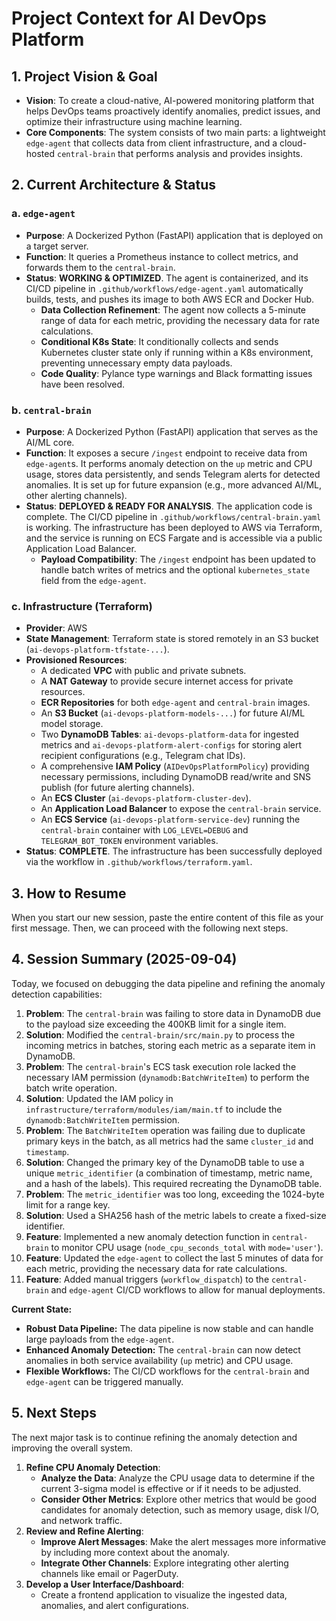 # Project Context for AI DevOps Platform

## 1. Project Vision & Goal

- **Vision**: To create a cloud-native, AI-powered monitoring platform that helps DevOps teams proactively identify anomalies, predict issues, and optimize their infrastructure using machine learning.
- **Core Components**: The system consists of two main parts: a lightweight `edge-agent` that collects data from client infrastructure, and a cloud-hosted `central-brain` that performs analysis and provides insights.

## 2. Current Architecture & Status

### a. `edge-agent`
- **Purpose**: A Dockerized Python (FastAPI) application that is deployed on a target server.
- **Function**: It queries a Prometheus instance to collect metrics, and forwards them to the `central-brain`.
- **Status**: **WORKING & OPTIMIZED**. The agent is containerized, and its CI/CD pipeline in `.github/workflows/edge-agent.yaml` automatically builds, tests, and pushes its image to both AWS ECR and Docker Hub.
    - **Data Collection Refinement**: The agent now collects a 5-minute range of data for each metric, providing the necessary data for rate calculations.
    - **Conditional K8s State**: It conditionally collects and sends Kubernetes cluster state only if running within a K8s environment, preventing unnecessary empty data payloads.
    - **Code Quality**: Pylance type warnings and Black formatting issues have been resolved.

### b. `central-brain`
- **Purpose**: A Dockerized Python (FastAPI) application that serves as the AI/ML core.
- **Function**: It exposes a secure `/ingest` endpoint to receive data from `edge-agent`s. It performs anomaly detection on the `up` metric and CPU usage, stores data persistently, and sends Telegram alerts for detected anomalies. It is set up for future expansion (e.g., more advanced AI/ML, other alerting channels).
- **Status**: **DEPLOYED & READY FOR ANALYSIS**. The application code is complete. The CI/CD pipeline in `.github/workflows/central-brain.yaml` is working. The infrastructure has been deployed to AWS via Terraform, and the service is running on ECS Fargate and is accessible via a public Application Load Balancer.
    - **Payload Compatibility**: The `/ingest` endpoint has been updated to handle batch writes of metrics and the optional `kubernetes_state` field from the `edge-agent`.

### c. Infrastructure (Terraform)
- **Provider**: AWS
- **State Management**: Terraform state is stored remotely in an S3 bucket (`ai-devops-platform-tfstate-...`).
- **Provisioned Resources**:
    - A dedicated **VPC** with public and private subnets.
    - A **NAT Gateway** to provide secure internet access for private resources.
    - **ECR Repositories** for both `edge-agent` and `central-brain` images.
    - An **S3 Bucket** (`ai-devops-platform-models-...`) for future AI/ML model storage.
    - Two **DynamoDB Tables**: `ai-devops-platform-data` for ingested metrics and `ai-devops-platform-alert-configs` for storing alert recipient configurations (e.g., Telegram chat IDs).
    - A comprehensive **IAM Policy** (`AIDevOpsPlatformPolicy`) providing necessary permissions, including DynamoDB read/write and SNS publish (for future alerting channels).
    - An **ECS Cluster** (`ai-devops-platform-cluster-dev`).
    - An **Application Load Balancer** to expose the `central-brain` service.
    - An **ECS Service** (`ai-devops-platform-service-dev`) running the `central-brain` container with `LOG_LEVEL=DEBUG` and `TELEGRAM_BOT_TOKEN` environment variables.
- **Status**: **COMPLETE**. The infrastructure has been successfully deployed via the workflow in `.github/workflows/terraform.yaml`.

## 3. How to Resume

When you start our new session, paste the entire content of this file as your first message. Then, we can proceed with the following next steps.

## 4. Session Summary (2025-09-04)

Today, we focused on debugging the data pipeline and refining the anomaly detection capabilities:

1.  **Problem**: The `central-brain` was failing to store data in DynamoDB due to the payload size exceeding the 400KB limit for a single item.
2.  **Solution**: Modified the `central-brain/src/main.py` to process the incoming metrics in batches, storing each metric as a separate item in DynamoDB.
3.  **Problem**: The `central-brain`'s ECS task execution role lacked the necessary IAM permission (`dynamodb:BatchWriteItem`) to perform the batch write operation.
4.  **Solution**: Updated the IAM policy in `infrastructure/terraform/modules/iam/main.tf` to include the `dynamodb:BatchWriteItem` permission.
5.  **Problem**: The `BatchWriteItem` operation was failing due to duplicate primary keys in the batch, as all metrics had the same `cluster_id` and `timestamp`.
6.  **Solution**: Changed the primary key of the DynamoDB table to use a unique `metric_identifier` (a combination of timestamp, metric name, and a hash of the labels). This required recreating the DynamoDB table.
7.  **Problem**: The `metric_identifier` was too long, exceeding the 1024-byte limit for a range key.
8.  **Solution**: Used a SHA256 hash of the metric labels to create a fixed-size identifier.
9.  **Feature**: Implemented a new anomaly detection function in `central-brain` to monitor CPU usage (`node_cpu_seconds_total` with `mode='user'`).
10. **Feature**: Updated the `edge-agent` to collect the last 5 minutes of data for each metric, providing the necessary data for rate calculations.
11. **Feature**: Added manual triggers (`workflow_dispatch`) to the `central-brain` and `edge-agent` CI/CD workflows to allow for manual deployments.

**Current State:**
*   **Robust Data Pipeline:** The data pipeline is now stable and can handle large payloads from the `edge-agent`.
*   **Enhanced Anomaly Detection:** The `central-brain` can now detect anomalies in both service availability (`up` metric) and CPU usage.
*   **Flexible Workflows:** The CI/CD workflows for the `central-brain` and `edge-agent` can be triggered manually.

## 5. Next Steps

The next major task is to continue refining the anomaly detection and improving the overall system.

1.  **Refine CPU Anomaly Detection**:
    *   **Analyze the Data**: Analyze the CPU usage data to determine if the current 3-sigma model is effective or if it needs to be adjusted.
    *   **Consider Other Metrics**: Explore other metrics that would be good candidates for anomaly detection, such as memory usage, disk I/O, and network traffic.
2.  **Review and Refine Alerting**:
    *   **Improve Alert Messages**: Make the alert messages more informative by including more context about the anomaly.
    *   **Integrate Other Channels**: Explore integrating other alerting channels like email or PagerDuty.
3.  **Develop a User Interface/Dashboard**:
    *   Create a frontend application to visualize the ingested data, anomalies, and alert configurations.